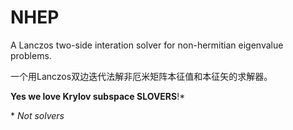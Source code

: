# NHEP
A Lanczos two-side interation solver for non-hermitian eigenvalue problems.

一个用Lanczos双边迭代法解非厄米矩阵本征值和本征矢的求解器。

**Yes we love Krylov subspace SLOVERS**!*

\* _Not solvers_
